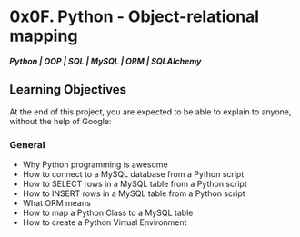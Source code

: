 # 0x0F. Python - Object-relational mapping

***Python  |  OOP  |  SQL  |  MySQL  |  ORM  |  SQLAlchemy***

## Learning Objectives

At the end of this project, you are expected to be able to explain to anyone, without the help of Google:

### General

- Why Python programming is awesome
- How to connect to a MySQL database from a Python script
- How to SELECT rows in a MySQL table from a Python script
- How to INSERT rows in a MySQL table from a Python script
- What ORM means
- How to map a Python Class to a MySQL table
- How to create a Python Virtual Environment
